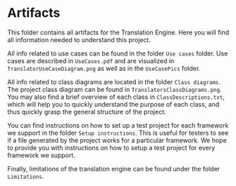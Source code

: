 # Artifacts

This folder contains all artifacts for the Translation Engine. Here you will find all information needed to understand this project.

All info related to use cases can be found in the folder `Use cases` folder. Use cases are described in `UseCases.pdf` and are visualized in `TranslatorUseCaseDiagram.png` as well as in the `UseCasePics` folder.

All info related to class diagrams are located in the folder `Class diagrams`. The project class diagram can be found in `TranslatorsClassDiagrams.png`. You may also find a brief overview of each class in `ClassDescriptions.txt`, which will help you to quickly understand the purpose of each class, and thus quickly grasp the general structure of the project.

You can find instructions on how to set up a test project for each framework we support in the folder `Setup instructions`. This is useful for testers to see if a file generated by the project works for a particular framework. We hope to provide you with instructions on how to setup a test project for every framework we support.

Finally, limitations of the translation engine can be found under the folder `Limitations`. 